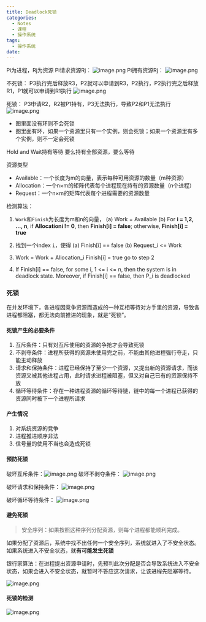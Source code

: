 ```yaml
---
title: Deadlock死锁
categories:
  - Notes
  - 课程
  - 操作系统
tags:
  - 操作系统
date:
---
```

Pi为进程，Rj为资源
Pi请求资源Rj：
![image.png](https://cdn.jsdelivr.net/gh/zhengyangWang1/image@main/img/20231025100217.png)
Pi拥有资源Rj：
![image.png](https://cdn.jsdelivr.net/gh/zhengyangWang1/image@main/img/20231025100233.png)

不死锁：
P3执行完后释放R3，P2就可以申请到R3，P2执行，P2执行完之后释放R1，P1就可以申请到R1执行
![image.png](https://cdn.jsdelivr.net/gh/zhengyangWang1/image@main/img/20231025100454.png)

死锁：
P3申请R2，R2被P1持有，P3无法执行，导致P2和P1无法执行
![image.png](https://cdn.jsdelivr.net/gh/zhengyangWang1/image@main/img/20231025100550.png)

- 图里面没有环则不会死锁
- 图里面有环，如果一个资源里只有一个实例，则会死锁；如果一个资源里有多个实例，则不一定会死锁

Hold and Wait持有等待
要么持有全部资源，要么等待

资源类型
- Available：一个长度为m的向量，表示每种可用资源的数量（m种资源）
- Allocation：一个n×m的矩阵代表每个进程现在持有的资源数量（n个进程）
- Request：一个n×m的矩阵代表每个进程需要的资源数量

检测算法：
1. `Work`和`Finish`为长度为m和n的向量，
	(a) Work = Available
	(b) For **i = 1,2, …, n**, 
			if **Allocationi != 0**, 
			then **Finish[i] = false**; 
			otherwise, **Finish[i] = true**
2. 找到一个index `i`，使得
	(a) Finish[i] == false 
	(b) Request_i <= Work

3. Work = Work + Allocation_i 
	Finish[i] = true 
	go to step 2

4. If Finish[i] == false, for some i, 1 <= i <= n, then the system is in deadlock state. Moreover, if Finish[i] == false, then P_i is deadlocked

### 死锁
在并发环境下，各进程因竞争资源而造成的一种互相等待对方手里的资源，导致各进程都阻塞，都无法向前推进的现象，就是“死锁”。
#### 死锁产生的必要条件
1. 互斥条件：只有对互斥使用的资源的争抢才会导致死锁
2. 不剥夺条件：进程所获得的资源未使用完之前，不能由其他进程强行夺走，只能主动释放
3. 请求和保持条件：进程已经保持了至少一个资源，又提出新的资源请求，而该资源又被其他进程占用，此时请求进程被阻塞，但又对自己已有的资源保持不放
4. 循环等待条件：存在一种进程资源的循环等待链，链中的每一个进程已获得的资源同时被下一个进程所请求

#### 产生情况
1. 对系统资源的竞争
2. 进程推进顺序非法
3. 信号量的使用不当也会造成死锁

#### 预防死锁
破坏互斥条件：![image.png](https://cdn.jsdelivr.net/gh/zhengyangWang1/image@main/img/20231105150332.png)
破坏不剥夺条件：
![image.png](https://cdn.jsdelivr.net/gh/zhengyangWang1/image@main/img/20231105150225.png)

破坏请求和保持条件：
![image.png](https://cdn.jsdelivr.net/gh/zhengyangWang1/image@main/img/20231105150533.png)

破坏循环等待条件：
![image.png](https://cdn.jsdelivr.net/gh/zhengyangWang1/image@main/img/20231105150733.png)

#### 避免死锁
>安全序列：如果按照这种序列分配资源，则每个进程都能顺利完成。

如果分配了资源后，系统中找不出任何一个安全序列，系统就进入了不安全状态。如果系统进入不安全状态，就**有可能发生死锁**

银行家算法：在进程提出资源申请时，先预判此次分配是否会导致系统进入不安全状态，如果会进入不安全状态，就暂时不答应这次请求，让该进程先阻塞等待。

![image.png](https://cdn.jsdelivr.net/gh/zhengyangWang1/image@main/img/20231105152524.png)

#### 死锁的检测
![image.png](https://cdn.jsdelivr.net/gh/zhengyangWang1/image@main/img/20231105152801.png)

